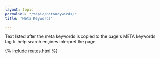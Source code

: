 ```yaml
---
layout: topic
permalink: "/topic/MetaKeywords/"
title: "Meta Keywords"

---
```


Text listed after the meta keywords is copied to the page's META keywords tag to help search engines interpret the page.

{% include routes.html %}
